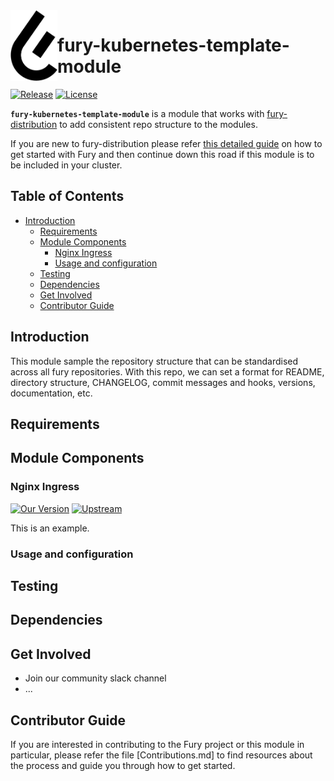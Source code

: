  <img src="fury_logo.png" align="left" width="75"/> 
 
 # fury-kubernetes-template-module

[![Release](https://img.shields.io/github/v/release/nandajavarma/fury-kubernetes-template-module)]()
[![License](https://img.shields.io/github/license/nandajavarma/fury-kubernetes-template-module)]()

<b>`fury-kubernetes-template-module`</b> is a module that works with [fury-distribution](https://github.com/sighupio/fury-distribution) to add consistent repo structure to the modules.

If you are new to fury-distribution please refer [this detailed guide](https://docs.kubernetesfury.com/docs/distribution/) on how to get started with Fury and then continue down this road if this module is to be included in your cluster.

## Table of Contents

* [Introduction](#introduction)
  * [Requirements](#requirements)
  * [Module Components](#module-components)
    + [Nginx Ingress](#nginx-ingress)
    + [Usage and configuration](#usage-and-configuration)
  * [Testing](#testing)
  * [Dependencies](#dependencies)
  * [Get Involved](#get-involved)
  * [Contributor Guide](#contributor-guide)

## Introduction

This module sample the repository structure that can be standardised across all fury repositories. With this repo, we can set a format for
README, directory structure, CHANGELOG, commit messages and hooks, versions, documentation, etc. 

## Requirements

## Module Components

### Nginx Ingress

  [![Our Version](https://img.shields.io/github/v/release/nandajavarma/fury-kubernetes-template-module?label=Version)]() [![Upstream](https://img.shields.io/github/v/release/nandajavarma/fury-kubernetes-template-module?label=UpstreamVersion)]()
  
  This is an example.
  
  ### Usage and configuration
## Testing

## Dependencies

## Get Involved

* Join our community slack channel
* ...

## Contributor Guide

If you are interested in contributing to the Fury project or this module in particular, please refer the file [Contributions.md] to find resources about the process and guide you through how to get started.
  

